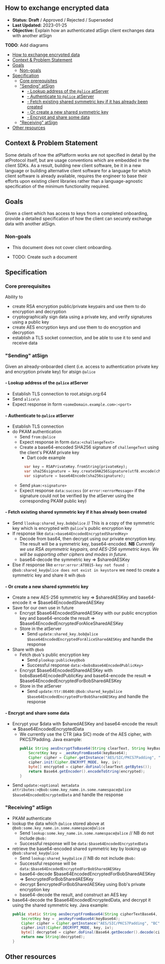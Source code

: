 ## How to exchange encrypted data

* **Status:** **Draft** / Approved / Rejected / Superseded
* **Last Updated:** 2023-01-25
* **Objective:** Explain how an authenticated atSign client exchanges data with another atSign

**TODO**: Add diagrams

<!-- TOC -->
  * [How to exchange encrypted data](#how-to-exchange-encrypted-data)
  * [Context & Problem Statement](#context--problem-statement)
  * [Goals](#goals)
    * [Non-goals](#non-goals)
  * [Specification](#specification)
    * [Core prerequisites](#core-prerequisites)
    * ["Sending" atSign](#-sending--atsign)
      * [- Lookup address of the `@alice` atServer](#--lookup-address-of-the-alice-atserver)
      * [- Authenticate to `@alice` atServer](#--authenticate-to-alice-atserver)
      * [- Fetch existing shared symmetric key if it has already been created](#--fetch-existing-shared-symmetric-key-if-it-has-already-been-created)
      * [- Or create a new shared symmetric key](#--or-create-a-new-shared-symmetric-key)
      * [- Encrypt and share some data](#--encrypt-and-share-some-data)
    * ["Receiving" atSign](#-receiving--atsign)
  * [Other resources](#other-resources)
<!-- TOC -->

## Context & Problem Statement

Some details of how the atPlatform works are not specified in detail by the atProtocol itself, but are
usage conventions which are embedded in the client SDKs. As a result, building new client software, be
it in a new language or building alternative client software for a language for which client software
is already available, requires the engineer to base their efforts upon existing client libraries rather
than a language-agnostic specification of the minimum functionality required.

## Goals

Given a client which has access to keys from a completed onboarding, provide a detailed specification
of how the client can securely exchange data with another atSign.

### Non-goals
- This document does not cover client onboarding.

* TODO: Create such a document

## Specification
### Core prerequisites
Ability to
- create RSA encryption public/private keypairs and use them to do encryption and decryption
- cryptographically sign data using a private key, and verify signatures using a public key
- create AES encryption keys and use them to do encryption and decryption
- establish a TLS socket connection, and be able to use it to send and receive data

### "Sending" atSign
Given an already-onboarded client (i.e. access to authentication private key and encryption private key) for atsign 
`@alice`
#### - Lookup address of the `@alice` atServer
  - Establish TLS connection to root.atsign.org:64
  - Send `alice\n`
  - Expect response in form `<someDomain.example.com>:<port>`
#### - Authenticate to `@alice` atServer
  - Establish TLS connection 
  - do PKAM authentication
    - Send `from:@alice`
    - Expect response in form `data:<challengeText>`
    - Create a base64-encoded SHA256 signature of `challengeText` using the client's PKAM private key
      - Dart code example
      ```dart
        var key = RSAPrivateKey.fromString(privateKey);
        var sha256signature = key.createSHA256Signature(utf8.encode(challengeText) as Uint8List);
        var signature = base64Encode(sha256signature);
      ```
    - Send `pkam:<signature>`
    - Expect response `data:success` (or `error:<errorMessage>` if the signature could not be verified by the atServer
      using the corresponding PKAM public key)
#### - Fetch existing shared symmetric key if it has already been created
  - Send `llookup:shared_key.bob@alice` // This is a copy of the symmetric key which is encrypted with `@alice`'s 
    public encryption key
  - If response like `data:<base64EncodedEncryptedSharedKey>`
    - Decode from bas64, then decrypt using our private encryption key. The result will be a symmetric key, 
      base64-encoded. **NB** _Currently we use RSA asymmetric keypairs, and AES-256 symmetric keys. We will be 
      supporting other ciphers and modes in future._
    - base64-decode the symmetric key => $sharedAESKey
  - Else if response like `error:error:AT0015-key not found : @bob:shared_key@alice does not exist in keystore` we
    need to create a symmetric key and share it wih `@bob`
#### - Or create a new shared symmetric key
  - Create a new AES-256 symmetric key => $sharedAESKey and base64-encode it => $base64EncodedSharedAESKey
  - Save for our own use in future
    - Encrypt $base64EncodedSharedAESKey with our public encryption key and base64-encode the result => 
      $base64EncodedEncryptedForAliceSharedAESKey
    - Store in the atServer
      - Send `update:shared_key.bob@alice $base64EncodedEncryptedForAliceSharedAESKey` and handle the response
  - Share with `@bob`
    - Fetch `@bob`'s public encryption key
      - Send `plookup:publickey@bob`
      - Successful response `data:<bobsBase64EncodedPublicKey>`
    - Encrypt $base64EncodedSharedAESKey with bobsBase64EncodedPublicKey and base64-encode the result =>
      $base64EncodedEncryptedForBobSharedAESKey
    - Store in the atServer
      - Send `update:ttr:86400:@bob:shared_key@alice $base64EncodedEncryptedForBobSharedAESKey` and handle the 
        response
#### - Encrypt and share some data
  - Encrypt your $data with $sharedAESKey and base64-encode the result => $base64EncodedEncryptedData
    - We currently use the CTR (aka SIC) mode of the AES cipher, with PKCS7Padding. Java example:
      ```java
      public String aesEncryptToBase64(String clearText, String keyBase64, byte[] iv) {
          SecretKey key = _aesKeyFromBase64(keyBase64);
          Cipher cipher = Cipher.getInstance("AES/SIC/PKCS7Padding", "BC");
          cipher.init(Cipher.ENCRYPT_MODE, key, iv);
          byte[] encrypted = cipher.doFinal(clearText.getBytes());
          return Base64.getEncoder().encodeToString(encrypted);
      }
      ```
  - Send `update:<optional metadata attributes:>@bob:some.key_name.in.some.namespace@alice $base64EncodedEncryptedData` 
    and handle the response

### "Receiving" atSign
- PKAM authenticate
- lookup the data which `@alice` stored above at `@bob:some.key_name.in.some.namespace@alice`
  - Send `lookup:some.key_name.in.some.namespace@alice` // NB do not include `@bob:`
  - Successful response will be `data:$base64EncodedEncryptedData`
- retrieve the base64-encoded shared symmetric key by looking up `@bob:shared_key@alice`
  - Send `lookup:shared_key@alice` // NB do not include `@bob:`
  - Successful response will be `data:$base64EncodedEncryptedForBobSharedAESKey`
  - base64-decode $base64EncodedEncryptedForBobSharedAESKey => $encryptedForBobSharedAESKey
  - decrypt $encryptedForBobSharedAESKey using Bob's private encryption key
  - base64-decode the result, and construct an AES key
- base64-decode the $base64EncodedEncryptedData, and decrypt it using the shared symmetric key. Java example:
  ```java
  public static String aesDecryptFromBase64(String cipherTextBase64, String keyBase64, byte[] iv) {
      SecretKey key = _aesKeyFromBase64(keyBase64);
      Cipher cipher = Cipher.getInstance("AES/SIC/PKCS7Padding", "BC");
      cipher.init(Cipher.DECRYPT_MODE, key, iv);
      byte[] decrypted = cipher.doFinal(Base64.getDecoder().decode(cipherTextBase64));
      return new String(decrypted);
  }
  ```
## Other resources